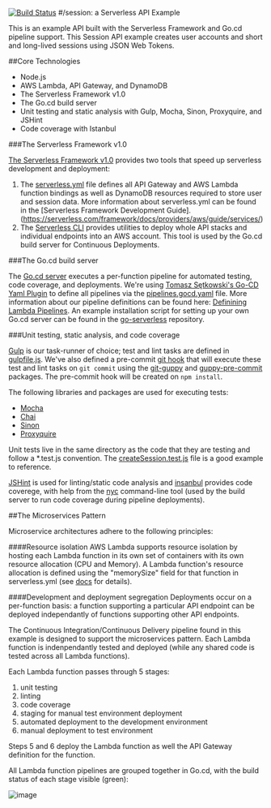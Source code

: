 [![Build Status](https://travis-ci.org/C0k3/session.svg?branch=development)](https://travis-ci.org/C0k3/session)
#/session: a Serverless API Example

This is an example API built with the Serverless Framework and Go.cd pipeline support. This Session API example creates user accounts and short and long-lived sessions using JSON Web Tokens.

##Core Technologies

* Node.js
* AWS Lambda, API Gateway, and DynamoDB
* The Serverless Framework v1.0
* The Go.cd build server
* Unit testing and static analysis with Gulp, Mocha, Sinon, Proxyquire, and JSHint
* Code coverage with Istanbul

###The Serverless Framework v1.0

[The Serverless Framework v1.0](https://serverless.com/) provides two tools that speed up serverless development and deployment:

1. The [serverless.yml](serverless.yml) file defines all API Gateway and AWS Lambda function bindings as well as DynamoDB resources required to store user and session data. More information about serverless.yml can be found in the [Serverless Framework Development Guide].(https://serverless.com/framework/docs/providers/aws/guide/services/)
2. The [Serverless CLI](https://serverless.com/framework/docs/providers/aws/cli-reference/) provides utilities to deploy whole API stacks and individual endpoints into an AWS account. This tool is used by the Go.cd build server for Continuous Deployments.

###The Go.cd build server

The [Go.cd server](https://www.go.cd/) executes a per-function pipeline for automated testing, code coverage, and deployments. We're using [Tomasz Sętkowski's Go-CD Yaml Plugin](https://github.com/tomzo/gocd-yaml-config-plugin) to define all pipelines via the [pipelines.gocd.yaml](pipelines.gocd.yaml) file. More information about our pipeline definitions can be found here: [Definining Lambda Pipelines](pipelines.md). An example installation script for setting up your own Go.cd server can be found in the [go-serverless](https://github.com/C0k3/go-serverless) repository.

###Unit testing, static analysis, and code coverage

[Gulp](http://gulpjs.com/) is our task-runner of choice; test and lint tasks are defined in [gulpfile.js](gulpfile.js). We've also defined a pre-commit [git hook](https://git-scm.com/book/en/v2/Customizing-Git-Git-Hooks) that will execute these test and lint tasks on ```git commit``` using the [git-guppy](https://www.npmjs.com/package/git-guppy) and [guppy-pre-commit](https://www.npmjs.com/package/git-guppy-pre-commit-hook) packages. The pre-commit hook will be created on ```npm install```.

The following libraries and packages are used for executing tests:

* [Mocha](https://mochajs.org/)
* [Chai](http://chaijs.com/api/bdd/)
* [Sinon](http://sinonjs.org/docs/#sinonspy)
* [Proxyquire](https://www.npmjs.com/package/proxyquire)

Unit tests live in the same directory as the code that they are testing and follow a *.test.js convention. The [createSession.test.js](lambda_functions/createSession/createSession.test.js) file is a good example to reference.

[JSHint](http://jshint.com/docs/) is used for linting/static code analysis and [insanbul](https://www.npmjs.com/package/istanbul) provides code coverege, with help from the [nyc](https://www.npmjs.com/package/nyc) command-line tool (used by the build server to run code coverage during pipeline deployments).

##The Microservices Pattern

Microservice architectures adhere to the following principles:

####Resource isolation
AWS Lambda supports resource isolation by hosting each Lambda function in its own set of containers with its own resource allocation (CPU and Memory). A Lambda function's resource allocation is defined using the "memorySize" field for that function in serverless.yml (see [docs](https://serverless.com/framework/docs/providers/aws/guide/functions/) for details).

####Development and deployment segregation
Deployments occur on a per-function basis: a function supporting a particular API endpoint can be deployed independantly of functions supporting other API endpoints.

The Continuous Integration/Continuous Delivery pipeline found in this example is designed to support the microservices pattern. Each Lambda function is indenpendantly tested and deployed (while any shared code is tested across all Lambda functions). 

Each Lambda function passes through 5 stages:

1. unit testing
2. linting
3. code coverage
4. staging for manual test environment deployment
5. automated deployment to the development environment
6. manual deployment to test environment

Steps 5 and 6 deploy the Lambda function as well the API Gateway definition for the function.

All Lambda function pipelines are grouped together in Go.cd, with the build status of each stage visible (green):

![image](https://cloud.githubusercontent.com/assets/11197026/20676566/26c87608-b55e-11e6-8423-1a7b02854880.png)
